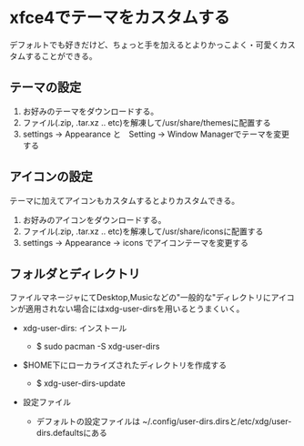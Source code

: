 # xfce4でテーマをカスタムする

デフォルトでも好きだけど、ちょっと手を加えるとよりかっこよく・可愛くカスタムすることができる。

## テーマの設定

1. お好みのテーマをダウンロードする。
2. ファイル(.zip, .tar.xz .. etc)を解凍して/usr/share/themesに配置する
3. settings -> Appearance と　Setting -> Window Managerでテーマを変更する

## アイコンの設定

テーマに加えてアイコンもカスタムするとよりカスタムできる。

1. お好みのアイコンをダウンロードする。
2. ファイル(.zip, .tar.xz .. etc)を解凍して/usr/share/iconsに配置する
3. settings -> Appearance -> icons でアイコンテーマを変更する

## フォルダとディレクトリ

ファイルマネージャにてDesktop,Musicなどの"一般的な"ディレクトリにアイコンが適用されない場合にはxdg-user-dirsを用いるとうまくいく。

- xdg-user-dirs: インストール
    - $ sudo pacman -S xdg-user-dirs

- $HOME下にローカライズされたディレクトリを作成する
    - $ xdg-user-dirs-update 

- 設定ファイル
    - デフォルトの設定ファイルは ~/.config/user-dirs.dirsと/etc/xdg/user-dirs.defaultsにある
